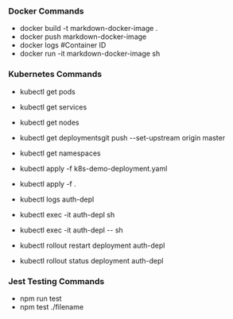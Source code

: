 ### Docker Commands

- docker build -t markdown-docker-image .
- docker push markdown-docker-image
- docker logs #Container ID
- docker run -it markdown-docker-image sh


### Kubernetes Commands

- kubectl get pods
- kubectl get services
- kubectl get nodes
- kubectl get deploymentsgit push --set-upstream origin master
- kubectl get namespaces

- kubectl apply -f k8s-demo-deployment.yaml
- kubectl apply -f .

- kubectl logs auth-depl

- kubectl exec -it auth-depl sh
- kubectl exec -it auth-depl -- sh

- kubectl rollout restart deployment auth-depl
- kubectl rollout status deployment auth-depl

### Jest Testing Commands

- npm run test
- npm test ./filename